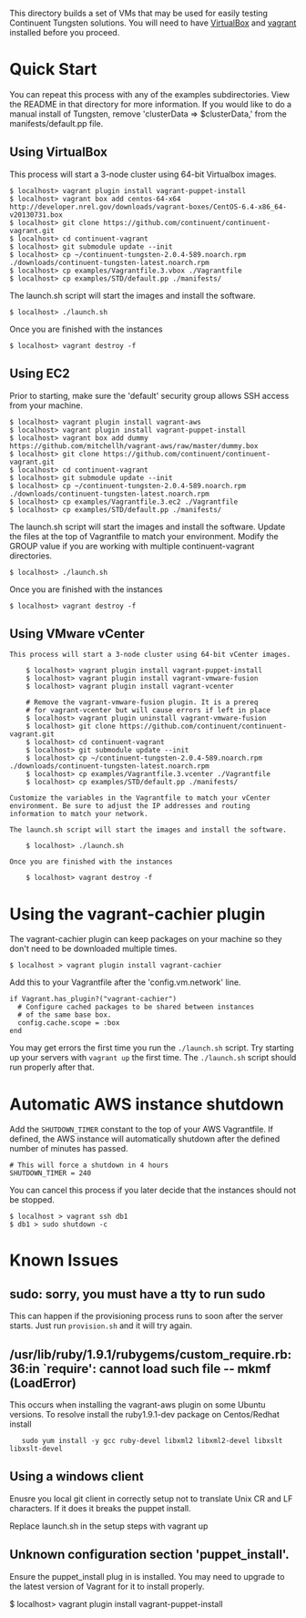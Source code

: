 This directory builds a set of VMs that may be used for easily testing Continuent Tungsten solutions. You will need to have [VirtualBox](https://www.virtualbox.org/) and [vagrant](http://www.vagrantup.com/) installed before you proceed.

# Quick Start

You can repeat this process with any of the examples subdirectories. View the README in that directory for more information. If you would like to do a manual install of Tungsten, remove 'clusterData => $clusterData,' from the manifests/default.pp file.

## Using VirtualBox

This process will start a 3-node cluster using 64-bit Virtualbox images.

    $ localhost> vagrant plugin install vagrant-puppet-install
    $ localhost> vagrant box add centos-64-x64 http://developer.nrel.gov/downloads/vagrant-boxes/CentOS-6.4-x86_64-v20130731.box
    $ localhost> git clone https://github.com/continuent/continuent-vagrant.git
    $ localhost> cd continuent-vagrant
    $ localhost> git submodule update --init
    $ localhost> cp ~/continuent-tungsten-2.0.4-589.noarch.rpm ./downloads/continuent-tungsten-latest.noarch.rpm
    $ localhost> cp examples/Vagrantfile.3.vbox ./Vagrantfile
    $ localhost> cp examples/STD/default.pp ./manifests/

The launch.sh script will start the images and install the software.

    $ localhost> ./launch.sh

Once you are finished with the instances

    $ localhost> vagrant destroy -f

## Using EC2

Prior to starting, make sure the 'default' security group allows SSH access from your machine.

    $ localhost> vagrant plugin install vagrant-aws
    $ localhost> vagrant plugin install vagrant-puppet-install  
    $ localhost> vagrant box add dummy https://github.com/mitchellh/vagrant-aws/raw/master/dummy.box
    $ localhost> git clone https://github.com/continuent/continuent-vagrant.git
    $ localhost> cd continuent-vagrant
    $ localhost> git submodule update --init
    $ localhost> cp ~/continuent-tungsten-2.0.4-589.noarch.rpm ./downloads/continuent-tungsten-latest.noarch.rpm
    $ localhost> cp examples/Vagrantfile.3.ec2 ./Vagrantfile
    $ localhost> cp examples/STD/default.pp ./manifests/

The launch.sh script will start the images and install the software. Update the files at the top of Vagrantfile to match your environment. Modify the GROUP value if you are working with multiple continuent-vagrant directories.

    $ localhost> ./launch.sh

Once you are finished with the instances

    $ localhost> vagrant destroy -f


## Using VMware vCenter

    This process will start a 3-node cluster using 64-bit vCenter images.

        $ localhost> vagrant plugin install vagrant-puppet-install
        $ localhost> vagrant plugin install vagrant-vmware-fusion
        $ localhost> vagrant plugin install vagrant-vcenter
        
        # Remove the vagrant-vmware-fusion plugin. It is a prereq
        # for vagrant-vcenter but will cause errors if left in place
        $ localhost> vagrant plugin uninstall vagrant-vmware-fusion
        $ localhost> git clone https://github.com/continuent/continuent-vagrant.git
        $ localhost> cd continuent-vagrant
        $ localhost> git submodule update --init
        $ localhost> cp ~/continuent-tungsten-2.0.4-589.noarch.rpm ./downloads/continuent-tungsten-latest.noarch.rpm
        $ localhost> cp examples/Vagrantfile.3.vcenter ./Vagrantfile
        $ localhost> cp examples/STD/default.pp ./manifests/

    Customize the variables in the Vagrantfile to match your vCenter environment. Be sure to adjust the IP addresses and routing information to match your network.

    The launch.sh script will start the images and install the software.

        $ localhost> ./launch.sh

    Once you are finished with the instances

        $ localhost> vagrant destroy -f



# Using the vagrant-cachier plugin

The vagrant-cachier plugin can keep packages on your machine so they don't need to be downloaded multiple times.

    $ localhost > vagrant plugin install vagrant-cachier

Add this to your Vagrantfile after the 'config.vm.network' line.

    if Vagrant.has_plugin?("vagrant-cachier")
      # Configure cached packages to be shared between instances
      # of the same base box.
      config.cache.scope = :box
    end

You may get errors the first time you run the `./launch.sh` script. Try starting up your servers with `vagrant up` the first time. The `./launch.sh` script should run properly after that.

# Automatic AWS instance shutdown

Add the `SHUTDOWN_TIMER` constant to the top of your AWS Vagrantfile. If defined, the AWS instance will automatically shutdown after the defined number of minutes has passed.

    # This will force a shutdown in 4 hours
    SHUTDOWN_TIMER = 240

You can cancel this process if you later decide that the instances should not be stopped.

    $ localhost > vagrant ssh db1
    $ db1 > sudo shutdown -c

# Known Issues

## sudo: sorry, you must have a tty to run sudo

This can happen if the provisioning process runs to soon after the server starts. Just run `provision.sh` and it will try again.

## /usr/lib/ruby/1.9.1/rubygems/custom_require.rb:36:in `require': cannot load such file -- mkmf (LoadError)

This occurs when installing the vagrant-aws plugin on some Ubuntu versions. To resolve install the ruby1.9.1-dev package
on Centos/Redhat install

       sudo yum install -y gcc ruby-devel libxml2 libxml2-devel libxslt libxslt-devel

## Using a windows client

Enusre you local git client in correctly setup not to translate Unix CR and LF characters. If it does it breaks the puppet install.

Replace launch.sh in the setup steps with vagrant up

## Unknown configuration section 'puppet_install'.

Ensure the puppet_install plug in is installed. You may need to upgrade to the latest version of Vagrant for it to install properly.

   $ localhost> vagrant plugin install vagrant-puppet-install
